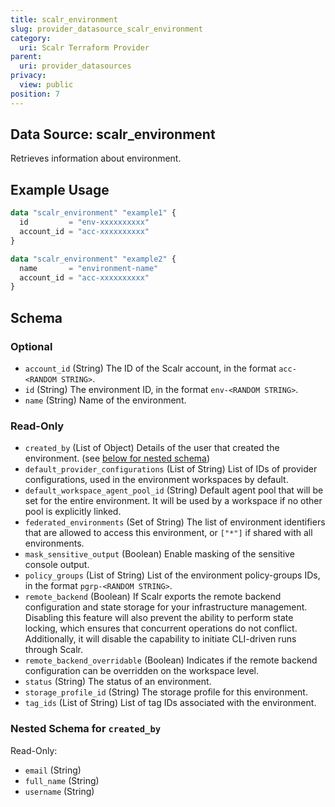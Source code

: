 ```yaml
---
title: scalr_environment
slug: provider_datasource_scalr_environment
category:
  uri: Scalr Terraform Provider
parent:
  uri: provider_datasources
privacy:
  view: public
position: 7
---
```

## Data Source: scalr_environment

Retrieves information about environment.

## Example Usage

```terraform
data "scalr_environment" "example1" {
  id         = "env-xxxxxxxxxx"
  account_id = "acc-xxxxxxxxxx"
}

data "scalr_environment" "example2" {
  name       = "environment-name"
  account_id = "acc-xxxxxxxxxx"
}
```

<!-- schema generated by tfplugindocs -->
## Schema

### Optional

- `account_id` (String) The ID of the Scalr account, in the format `acc-<RANDOM STRING>`.
- `id` (String) The environment ID, in the format `env-<RANDOM STRING>`.
- `name` (String) Name of the environment.

### Read-Only

- `created_by` (List of Object) Details of the user that created the environment. (see [below for nested schema](#nestedatt--created_by))
- `default_provider_configurations` (List of String) List of IDs of provider configurations, used in the environment workspaces by default.
- `default_workspace_agent_pool_id` (String) Default agent pool that will be set for the entire environment. It will be used by a workspace if no other pool is explicitly linked.
- `federated_environments` (Set of String) The list of environment identifiers that are allowed to access this environment, or `["*"]` if shared with all environments.
- `mask_sensitive_output` (Boolean) Enable masking of the sensitive console output.
- `policy_groups` (List of String) List of the environment policy-groups IDs, in the format `pgrp-<RANDOM STRING>`.
- `remote_backend` (Boolean) If Scalr exports the remote backend configuration and state storage for your infrastructure management. Disabling this feature will also prevent the ability to perform state locking, which ensures that concurrent operations do not conflict. Additionally, it will disable the capability to initiate CLI-driven runs through Scalr.
- `remote_backend_overridable` (Boolean) Indicates if the remote backend configuration can be overridden on the workspace level.
- `status` (String) The status of an environment.
- `storage_profile_id` (String) The storage profile for this environment.
- `tag_ids` (List of String) List of tag IDs associated with the environment.

<a id="nestedatt--created_by"></a>
### Nested Schema for `created_by`

Read-Only:

- `email` (String)
- `full_name` (String)
- `username` (String)
